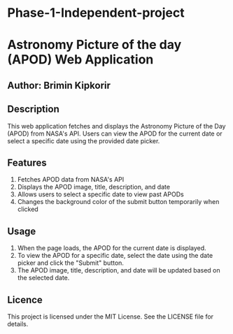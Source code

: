 # Phase-1-Independent-project
# Astronomy Picture of the day (APOD) Web Application
## Author: Brimin Kipkorir

## Description
This web application fetches and displays the Astronomy Picture of the Day (APOD) from NASA's API. Users can view the APOD for the current date or select a specific date using the provided date picker.

## Features
1. Fetches APOD data from NASA's API
2. Displays the APOD image, title, description, and date
3. Allows users to select a specific date to view past APODs
4. Changes the background color of the submit button temporarily when clicked
 
## Usage
1. When the page loads, the APOD for the current date is displayed.
2. To view the APOD for a specific date, select the date using the date picker and click the "Submit" button.
4. The APOD image, title, description, and date will be updated based on the selected date.

## Licence
This project is licensed under the MIT License. See the LICENSE file for details.

